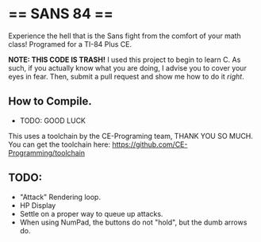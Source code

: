 # == SANS 84 ==
Experience the hell that is the Sans fight from the comfort of your math class!
Programed for a TI-84 Plus CE.

**NOTE: THIS CODE IS TRASH!**
I used this project to begin to learn C. As such, if you actually know what you
are doing, I advise you to cover your eyes in fear.
Then, submit a pull request and show me how to do it *right*.

## How to Compile.
- TODO: GOOD LUCK

This uses a toolchain by the CE-Programing team, THANK YOU SO MUCH.
You can get the toolchain here: https://github.com/CE-Programming/toolchain

## TODO:
- "Attack" Rendering loop.
- HP Display
- Settle on a proper way to queue up attacks.
- When using NumPad, the buttons do not "hold", but the dumb arrows do.
